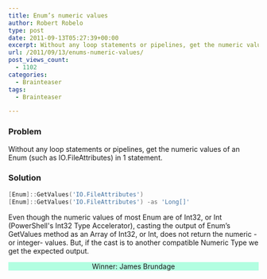 ```yaml
---
title: Enum’s numeric values
author: Robert Robelo
type: post
date: 2011-09-13T05:27:39+00:00
excerpt: Without any loop statements or pipelines, get the numeric values of an Enum (such as IO.FileAttributes) in 1 statement.
url: /2011/09/13/enums-numeric-values/
post_views_count:
  - 1102
categories:
  - Brainteaser
tags:
  - Brainteaser

---
```

### Problem

Without any loop statements or pipelines, get the numeric values of an Enum (such as IO.FileAttributes) in 1 statement.

### Solution

```powershell
[Enum]::GetValues('IO.FileAttributes')
[Enum]::GetValues('IO.FileAttributes') -as 'Long[]'
```

Even though the numeric values of most Enum are of Int32, or Int (PowerShell's Int32 Type Accelerator), casting the output of Enum&#8217;s GetValues method as an Array of Int32, or Int, does not return the numeric -or integer- values. But, if the cast is to another compatible Numeric Type we get the expected output.

<p id="psmagWinner0" style="background: #B2FEE1; text-align: center;">
  Winner: James Brundage
</p>